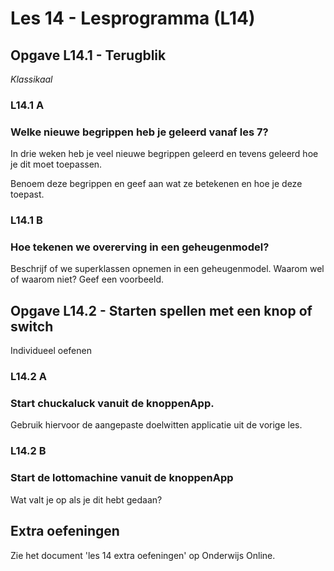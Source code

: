 Les 14 - Lesprogramma (L14)
===


## Opgave L14.1 - Terugblik

*Klassikaal*

### L14.1 A 

### Welke nieuwe begrippen heb je geleerd vanaf les 7?

In drie weken heb je veel nieuwe begrippen geleerd en tevens geleerd hoe je dit moet toepassen.

Benoem deze begrippen en geef aan wat ze betekenen en hoe je deze toepast.

### L14.1 B

### Hoe tekenen we overerving in een geheugenmodel?

Beschrijf of we superklassen opnemen in een geheugenmodel. Waarom wel of waarom niet? Geef een voorbeeld.


## Opgave L14.2 - Starten spellen met een knop of switch

Individueel oefenen

### L14.2 A

### Start chuckaluck vanuit de knoppenApp.

Gebruik hiervoor de aangepaste doelwitten applicatie uit de vorige les.

### L14.2 B 

### Start de lottomachine vanuit de knoppenApp

Wat valt je op als je dit hebt gedaan?


## Extra oefeningen 

Zie het document 'les 14 extra oefeningen' op Onderwijs Online.
